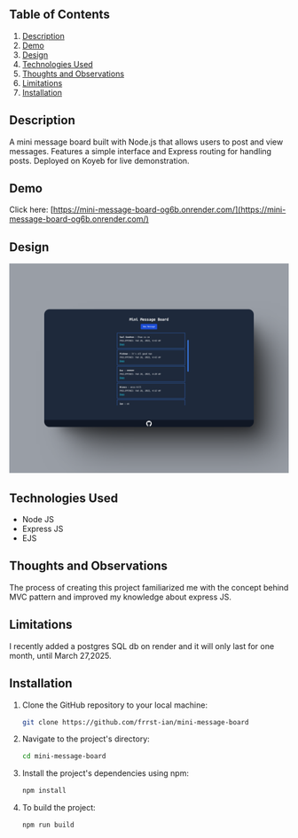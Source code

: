 ## Table of Contents

1. [Description](#description)
1. [Demo](#demo)
1. [Design](#design)
1. [Technologies Used](#technologies-used)
1. [Thoughts and Observations](#thoughts-and-observations)
1. [Limitations](#limitations)
1. [Installation](#installation)

## Description

A mini message board built with Node.js that allows users to post and view messages. Features a simple interface and Express routing for handling posts. Deployed on Koyeb for live demonstration. 

## Demo

Click here: [https://mini-message-board-og6b.onrender.com/](https://mini-message-board-og6b.onrender.com/)

## Design

<div align='center'>
<img src='/public/721shots_so.png' alt='Screenshot of desktop design'>
</div>

## Technologies Used

- Node JS
- Express JS
- EJS

## Thoughts and Observations

The process of creating this project familiarized me with the concept behind MVC pattern and improved my knowledge about express JS.

## Limitations

I recently added a postgres SQL db on render and it will only last for one month, until March 27,2025.

## Installation

1. Clone the GitHub repository to your local machine:

   ```bash
   git clone https://github.com/frrst-ian/mini-message-board
   ```

2. Navigate to the project's directory:

   ```bash
   cd mini-message-board
   ```

3. Install the project's dependencies using npm:

   ```bash
   npm install
   ```

4. To build the project:

   ```bash
   npm run build
   ```